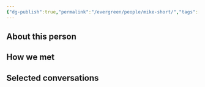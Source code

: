 ```yaml
---
{"dg-publish":true,"permalink":"/evergreen/people/mike-short/","tags":["people"]}
---
```


## About this person


## How we met


## Selected conversations
